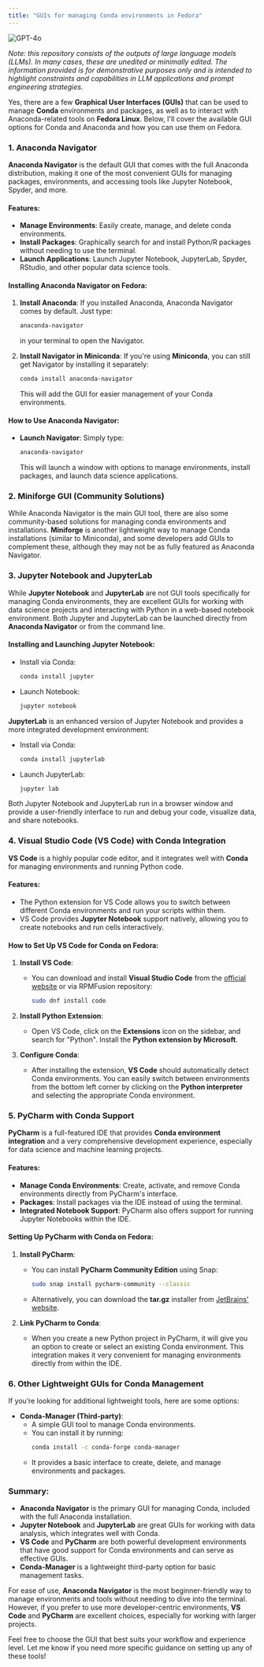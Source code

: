 ```yaml
---
title: "GUIs for managing Conda environments in Fedora"
---
```

![GPT-4o](https://img.shields.io/badge/GPT--4o-3333FF?style=for-the-badge&logo=openai&logoColor=white)



*Note: this repository consists of the outputs of large language models (LLMs). In many cases, these are unedited or minimally edited. The information provided is for demonstrative purposes only and is intended to highlight constraints and capabilities in LLM applications and prompt engineering strategies.*


Yes, there are a few **Graphical User Interfaces (GUIs)** that can be used to manage **Conda** environments and packages, as well as to interact with Anaconda-related tools on **Fedora Linux**. Below, I'll cover the available GUI options for Conda and Anaconda and how you can use them on Fedora.

### 1. **Anaconda Navigator**
**Anaconda Navigator** is the default GUI that comes with the full Anaconda distribution, making it one of the most convenient GUIs for managing packages, environments, and accessing tools like Jupyter Notebook, Spyder, and more.

#### **Features**:
- **Manage Environments**: Easily create, manage, and delete conda environments.
- **Install Packages**: Graphically search for and install Python/R packages without needing to use the terminal.
- **Launch Applications**: Launch Jupyter Notebook, JupyterLab, Spyder, RStudio, and other popular data science tools.

#### **Installing Anaconda Navigator on Fedora**:
1. **Install Anaconda**: If you installed Anaconda, Anaconda Navigator comes by default. Just type:
   ```sh
   anaconda-navigator
   ```
   in your terminal to open the Navigator.

2. **Install Navigator in Miniconda**: If you're using **Miniconda**, you can still get Navigator by installing it separately:
   ```sh
   conda install anaconda-navigator
   ```
   This will add the GUI for easier management of your Conda environments.

#### **How to Use Anaconda Navigator**:
- **Launch Navigator**: Simply type:
  ```sh
  anaconda-navigator
  ```
  This will launch a window with options to manage environments, install packages, and launch data science applications.
  
### 2. **Miniforge GUI (Community Solutions)**
While Anaconda Navigator is the main GUI tool, there are also some community-based solutions for managing conda environments and installations. **Miniforge** is another lightweight way to manage Conda installations (similar to Miniconda), and some developers add GUIs to complement these, although they may not be as fully featured as Anaconda Navigator.

### 3. **Jupyter Notebook and JupyterLab**
While **Jupyter Notebook** and **JupyterLab** are not GUI tools specifically for managing Conda environments, they are excellent GUIs for working with data science projects and interacting with Python in a web-based notebook environment. Both Jupyter and JupyterLab can be launched directly from **Anaconda Navigator** or from the command line.

#### **Installing and Launching Jupyter Notebook**:
- Install via Conda:
  ```sh
  conda install jupyter
  ```
- Launch Notebook:
  ```sh
  jupyter notebook
  ```
  
**JupyterLab** is an enhanced version of Jupyter Notebook and provides a more integrated development environment:
- Install via Conda:
  ```sh
  conda install jupyterlab
  ```
- Launch JupyterLab:
  ```sh
  jupyter lab
  ```

Both Jupyter Notebook and JupyterLab run in a browser window and provide a user-friendly interface to run and debug your code, visualize data, and share notebooks.

### 4. **Visual Studio Code (VS Code) with Conda Integration**
**VS Code** is a highly popular code editor, and it integrates well with **Conda** for managing environments and running Python code.

#### **Features**:
- The Python extension for VS Code allows you to switch between different Conda environments and run your scripts within them.
- VS Code provides **Jupyter Notebook** support natively, allowing you to create notebooks and run cells interactively.

#### **How to Set Up VS Code for Conda on Fedora**:
1. **Install VS Code**:
   - You can download and install **Visual Studio Code** from the [official website](https://code.visualstudio.com/Download) or via RPMFusion repository:
     ```sh
     sudo dnf install code
     ```
   
2. **Install Python Extension**:
   - Open VS Code, click on the **Extensions** icon on the sidebar, and search for "Python". Install the **Python extension by Microsoft**.

3. **Configure Conda**:
   - After installing the extension, **VS Code** should automatically detect Conda environments. You can easily switch between environments from the bottom left corner by clicking on the **Python interpreter** and selecting the appropriate Conda environment.

### 5. **PyCharm with Conda Support**
**PyCharm** is a full-featured IDE that provides **Conda environment integration** and a very comprehensive development experience, especially for data science and machine learning projects.

#### **Features**:
- **Manage Conda Environments**: Create, activate, and remove Conda environments directly from PyCharm's interface.
- **Packages**: Install packages via the IDE instead of using the terminal.
- **Integrated Notebook Support**: PyCharm also offers support for running Jupyter Notebooks within the IDE.

#### **Setting Up PyCharm with Conda on Fedora**:
1. **Install PyCharm**:
   - You can install **PyCharm Community Edition** using Snap:
     ```sh
     sudo snap install pycharm-community --classic
     ```
   - Alternatively, you can download the **tar.gz** installer from [JetBrains' website](https://www.jetbrains.com/pycharm/download/#section=linux).

2. **Link PyCharm to Conda**:
   - When you create a new Python project in PyCharm, it will give you an option to create or select an existing Conda environment. This integration makes it very convenient for managing environments directly from within the IDE.

### **6. Other Lightweight GUIs for Conda Management**
If you’re looking for additional lightweight tools, here are some options:

- **Conda-Manager (Third-party)**:
  - A simple GUI tool to manage Conda environments.
  - You can install it by running:
    ```sh
    conda install -c conda-forge conda-manager
    ```
  - It provides a basic interface to create, delete, and manage environments and packages.

### **Summary**:
- **Anaconda Navigator** is the primary GUI for managing Conda, included with the full Anaconda installation.
- **Jupyter Notebook** and **JupyterLab** are great GUIs for working with data analysis, which integrates well with Conda.
- **VS Code** and **PyCharm** are both powerful development environments that have good support for Conda environments and can serve as effective GUIs.
- **Conda-Manager** is a lightweight third-party option for basic management tasks.

For ease of use, **Anaconda Navigator** is the most beginner-friendly way to manage environments and tools without needing to dive into the terminal. However, if you prefer to use more developer-centric environments, **VS Code** and **PyCharm** are excellent choices, especially for working with larger projects.

Feel free to choose the GUI that best suits your workflow and experience level. Let me know if you need more specific guidance on setting up any of these tools!